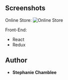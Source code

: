 ## Screenshots

Online Store:
![Online Store](https://image.ibb.co/dtr09o/Screen_Shot_2018_06_21_at_8_59_21_AM.png)

Front-End:
* React
* Redux

## Author

* **Stephanie Chamblee** 
